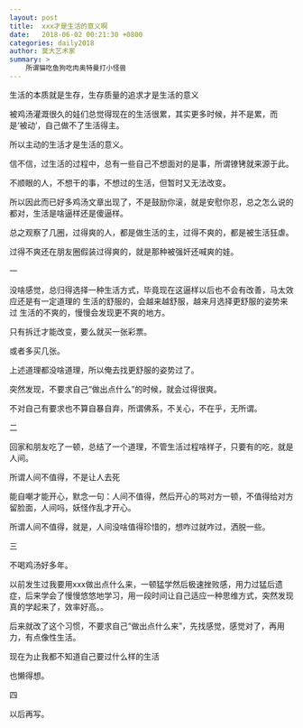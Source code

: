 ```yaml
---
layout: post
title:  xxx才是生活的意义啊
date:   2018-06-02 00:21:30 +0800
categories: daily2018 
author: 莫大艺术家
summary: >
    所谓猫吃鱼狗吃肉奥特曼打小怪兽
---
```


生活的本质就是生存，生存质量的追求才是生活的意义

被鸡汤灌溉很久的娃们总觉得现在的生活很累，其实更多时候，并不是累，而是‘被动’，自己做不了生活得主。

所以主动的生活才是生活的意义。

信不信，过生活的过程中，总有一些自己不想面对的是事，所谓镣铐就来源于此。

不顺眼的人，不想干的事，不想过的生活，但暂时又无法改变。

所以因此而已好多鸡汤文章出现了，不是鼓励你滚，就是安慰你忍，总之怎么说的都对，生活是啥逼样还是傻逼样。

总之观察了几圈，过得爽的人，都是做生活的主，过得不爽的，都是被生活狂虐。

过得不爽还在朋友圈假装过得爽的，就是那种被强奸还喊爽的娃。


一

没啥感觉，总归得选择一种生活方式，毕竟现在这逼样以后也不会有改善，马太效应还是有一定道理的
生活的舒服的，会越来越舒服，越来月选择更舒服的姿势来过
生活的不爽的，慢慢会发现更不爽的地方。

只有拆迁才能改变，要么就买一张彩票。

或者多买几张。

上述道理都没啥道理，所以俺去找更舒服的姿势过了。

突然发现，不要求自己“做出点什么”的时候，就会过得很爽。

不对自己有要求也不算自暴自弃，所谓佛系，不关心，不在乎，无所谓。

二

回家和朋友吃了一顿，总结了一个道理，不管生活过程啥样子，只要有的吃，就是人间。

所谓人间不值得，不是让人去死

能自嘲才能开心，默念一句：人间不值得，然后开心的骂对方一顿，不值得给对方留脸面，人间吗，妖怪作乱才开心。

所谓人间不值得，就是，人间没啥值得珍惜的，想咋过就咋过，洒脱一些。


三

不喝鸡汤好多年。

以前发生过我要用xxx做出点什么来，一顿猛学然后极速挫败感，用力过猛后遗症，后来学会了慢慢悠悠地学习，用一段时间让自己适应一种思维方式，突然发现真的学起来了，效率好高。。

后来就改了这个习惯，不要求自己“做出点什么来”，先找感觉，感觉对了，再用力，有点像性生活。

现在为止我都不知道自己要过什么样的生活

也懒得想。


四

以后再写。





